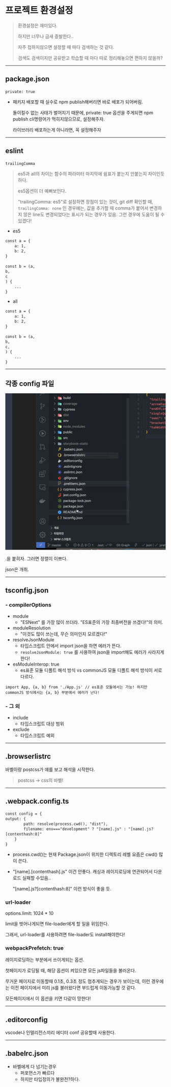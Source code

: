 # 프로젝트 환경설정



> 환경설정은 재미있다.
>
> 하지만 너무나 금새 증발한다..
>
> 자주 접하지않으면 설정할 때 마다 검색하는 것 같다.
>
> 검색도 검색이지만 공유받고 학습할 때 마다 따로 정리해놓으면 편하지 않을까?





---

## package.json



`private: true`

- 패키지 배포할 때 실수로 npm publish해버리면 바로 배포가 되어버림.

  돌이킬수 없는 사태가 벌어지기 때문에, private: true 옵션을 주게되면 npm publish cli명령어가 먹히지않으므로, 설정해주자.

  라이브러리 배포하는게 아니라면, 꼭 설정해주자

---

## eslint



`trailingComma`

> es5과 all의 차이는 함수의 파라미터 마지막에 쉼표가 붙는지 안붙는지 차이인듯하다.
>
> es5옵션이 더 예뻐보인다.
>
> "trailingComma: es5"로 설정하면 장점이 있는 것이, git diff 확인할 때, `trailingComma: none` 인 경우에는, 값을 추가할 때 comma가 붙어서 변경하지 않은 line도 변경되었다는 표시가 되는 경우가 있음. 그런 경우에 도움이 될 수 있겠다!



- es5

```
const a = {
	a: 1,
	b: 2,
}

const b = (a,
b,
c
) {
	...
}
```



- all

```
const a = {
	a: 1,
	b: 2,
}

const b = (a,
b,
c,
) {
	...
}
```

---

## 각종 config 파일

![project configuration1](../pic/project-config1.png)

.을 붙히자. 그러면 정렬이 이쁘다.

json은 개취.

---

## tsconfig.json

### - compilerOptions

- module
  - "ESNext" 를 가장 많이 쓰더라.
    "ES표준의 가장 최종버전을 쓰겠다!"의 의미.
- moduleResolution
  - "이것도 많이 쓰는데, 무슨 의미인지 모르겠다!"
- resolveJsonModule
  - 타입스크립트 안에서 import json을 하면 에러가 뜬다.
  - `resolveJsonModule: true` 를 사용하여 json을 import해도 에러가 사라지게 한다!
- esModuleInterop: true
  - es표준 모듈 디폴트 해석 방식 vs commonJS 모듈 디폴트 해석 방식이 서로 다르다.

```
import App, {a, b} from './App.js' // es표준 모듈에서는 가능! 하지만 commonJS 방식에서는 {a, b} 부분에서 에러가 난다!
```



### - 그 외

- include
  - 타입스크립트 대상 범위
- exclude
  - 타입스크립트 예외



---

## .browserlistrc

바벨이랑 postcss가 얘를 보고 해석을 시작한다.

> postcss -> css의 바벨!

---

## .webpack.config.ts

```
const config = {
output: {
		path: resolve(process.cwd(), "dist"),
		filename: env==="development" ? "[name].js" : "[name].js?[contenthash:8]" 
	}
}
```

- process.cwd()는 현재 Package.json이 위치한 디렉토리 레벨
  요즘은 cwd() 많이 쓴다.

- "[name].[contenthash].js"  이건 안좋다.
  캐싱과 레이지로딩에 연관되어서 다운로드 실패할 수있음..

  "[name].js?[contenthash:8]"  이런 방식이 좋을 듯.



### url-loader

options.limit: 1024 * 10

limit을 벗어나게되면 file-loader에게 할 일을 위임한다.

그래서, url-loader를 사용하려면 file-loader도 install해야한다!



### webpackPrefetch: true

레이지로딩하는 부분에서 쓰이게되는 옵션.

첫페이지가 로딩될 때, 해당 옵션이 켜있으면 모든 js파일들을 불러온다.

무거운 페이지로 이동할때 0.1초, 0.3초 정도 멈추게되는 경우가 보이는데, 이런 경우에는 이전 페이지에서 미리 js를 불러왔다면 부드럽게 이동가능할 것 같다.

모든페이지에서 이 옵션을 키면 다같이 망한다!



---

## .editorconfig

vscode나 인텔리전스끼리 에디터 conf 공유할때 사용한다.

---



## .babelrc.json

- 바벨에게 다 넘기는경우
  - 퍼포먼스가 빠르다
  - 하지만 타입정의가 불완전?하다.